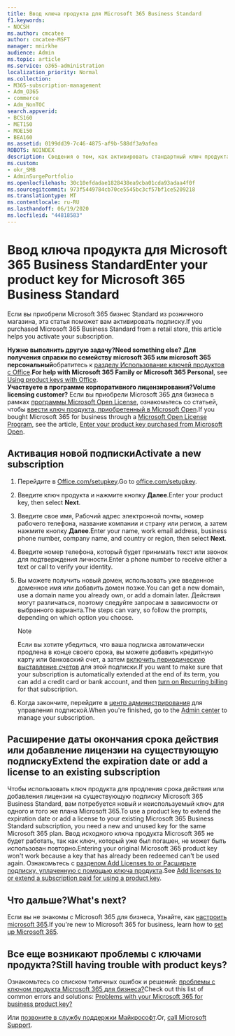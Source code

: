 ```yaml
---
title: Ввод ключа продукта для Microsoft 365 Business Standard
f1.keywords:
- NOCSH
ms.author: cmcatee
author: cmcatee-MSFT
manager: mnirkhe
audience: Admin
ms.topic: article
ms.service: o365-administration
localization_priority: Normal
ms.collection:
- M365-subscription-management
- Adm_O365
- commerce
- Adm_NonTOC
search.appverid:
- BCS160
- MET150
- MOE150
- BEA160
ms.assetid: 0199dd39-7c46-4875-af9b-588df3a9afea
ROBOTS: NOINDEX
description: Сведения о том, как активировать стандартный ключ продукта Microsoft 365, приобретенный в розничном магазине.
ms.custom:
- okr_SMB
- AdminSurgePortfolio
ms.openlocfilehash: 30c10efdadae1828438ea9cba01cda93adaa4f0f
ms.sourcegitcommit: 973f5449784cb70ce5545bc3cf57bf1ce5209218
ms.translationtype: MT
ms.contentlocale: ru-RU
ms.lasthandoff: 06/19/2020
ms.locfileid: "44818583"
---
```

# <a name="enter-your-product-key-for-microsoft-365-business-standard"></a><span data-ttu-id="cea30-103">Ввод ключа продукта для Microsoft 365 Business Standard</span><span class="sxs-lookup"><span data-stu-id="cea30-103">Enter your product key for Microsoft 365 Business Standard</span></span>

<span data-ttu-id="cea30-104">Если вы приобрели Microsoft 365 бизнес Standard из розничного магазина, эта статья поможет вам активировать подписку.</span><span class="sxs-lookup"><span data-stu-id="cea30-104">If you purchased Microsoft 365 Business Standard from a retail store, this article helps you activate your subscription.</span></span> 
  
 <span data-ttu-id="cea30-105">**Нужно выполнить другую задачу?**</span><span class="sxs-lookup"><span data-stu-id="cea30-105">**Need something else?**</span></span>
 <span data-ttu-id="cea30-106">**Для получения справки по семейству microsoft 365 или microsoft 365 персональный**обратитесь к [разделу Использование ключей продуктов с Office](https://support.microsoft.com/office/12a5763a-d45c-4685-8c95-a44500213759.aspx).</span><span class="sxs-lookup"><span data-stu-id="cea30-106">**For help with Microsoft 365 Family or Microsoft 365 Personal**, see [Using product keys with Office](https://support.microsoft.com/office/12a5763a-d45c-4685-8c95-a44500213759.aspx).</span></span>  
 <span data-ttu-id="cea30-107">**Участвуете в программе корпоративного лицензирования?**</span><span class="sxs-lookup"><span data-stu-id="cea30-107">**Volume licensing customer?**</span></span> <span data-ttu-id="cea30-108">Если вы приобрели Microsoft 365 для бизнеса в рамках [программы Microsoft Open License](https://go.microsoft.com/fwlink/p/?LinkID=613298), ознакомьтесь со статьей, чтобы [ввести ключ продукта, приобретенный в Microsoft Open](purchases-from-microsoft-open.md).</span><span class="sxs-lookup"><span data-stu-id="cea30-108">If you bought Microsoft 365 for business through a [Microsoft Open License Program](https://go.microsoft.com/fwlink/p/?LinkID=613298), see the article, [Enter your product key purchased from Microsoft Open](purchases-from-microsoft-open.md).</span></span>
  
## <a name="activate-a-new-subscription"></a><span data-ttu-id="cea30-109">Активация новой подписки</span><span class="sxs-lookup"><span data-stu-id="cea30-109">Activate a new subscription</span></span>

1. <span data-ttu-id="cea30-110">Перейдите в <a href="https://go.microsoft.com/fwlink/p/?LinkId=839911" target="_blank">Office.com/setupkey</a>.</span><span class="sxs-lookup"><span data-stu-id="cea30-110">Go to <a href="https://go.microsoft.com/fwlink/p/?LinkId=839911" target="_blank">office.com/setupkey</a>.</span></span>

2. <span data-ttu-id="cea30-111">Введите ключ продукта и нажмите кнопку **Далее**.</span><span class="sxs-lookup"><span data-stu-id="cea30-111">Enter your product key, then select **Next**.</span></span>

3. <span data-ttu-id="cea30-112">Введите свое имя, Рабочий адрес электронной почты, номер рабочего телефона, название компании и страну или регион, а затем нажмите кнопку **Далее**.</span><span class="sxs-lookup"><span data-stu-id="cea30-112">Enter your name, work email address, business phone number, company name, and country or region, then select **Next**.</span></span>

4. <span data-ttu-id="cea30-113">Введите номер телефона, который будет принимать текст или звонок для подтверждения личности.</span><span class="sxs-lookup"><span data-stu-id="cea30-113">Enter a phone number to receive either a text or call to verify your identity.</span></span>

5. <span data-ttu-id="cea30-114">Вы можете получить новый домен, использовать уже введенное доменное имя или добавить домен позже.</span><span class="sxs-lookup"><span data-stu-id="cea30-114">You can get a new domain, use a domain name you already own, or add a domain later.</span></span> <span data-ttu-id="cea30-115">Действия могут различаться, поэтому следуйте запросам в зависимости от выбранного варианта.</span><span class="sxs-lookup"><span data-stu-id="cea30-115">The steps can vary, so follow the prompts, depending on which option you choose.</span></span>

    > [!NOTE]
    > <span data-ttu-id="cea30-116">Если вы хотите убедиться, что ваша подписка автоматически продлена в конце своего срока, вы можете добавить кредитную карту или банковский счет, а затем [включить периодическую выставление счетов](subscriptions/renew-your-subscription.md#turn-recurring-billing-off-or-on) для этой подписки.</span><span class="sxs-lookup"><span data-stu-id="cea30-116">If you want to make sure that your subscription is automatically extended at the end of its term, you can add a credit card or bank account, and then [turn on Recurring billing](subscriptions/renew-your-subscription.md#turn-recurring-billing-off-or-on) for that subscription.</span></span>

6. <span data-ttu-id="cea30-117">Когда закончите, перейдите в <a href="https://go.microsoft.com/fwlink/p/?linkid=2024339" target="_blank">центр администрирования</a> для управления подпиской.</span><span class="sxs-lookup"><span data-stu-id="cea30-117">When you're finished, go to the <a href="https://go.microsoft.com/fwlink/p/?linkid=2024339" target="_blank">Admin center</a> to manage your subscription.</span></span>

## <a name="extend-the-expiration-date-or-add-a-license-to-an-existing-subscription"></a><span data-ttu-id="cea30-118">Расширение даты окончания срока действия или добавление лицензии на существующую подписку</span><span class="sxs-lookup"><span data-stu-id="cea30-118">Extend the expiration date or add a license to an existing subscription</span></span>

<span data-ttu-id="cea30-119">Чтобы использовать ключ продукта для продления срока действия или добавления лицензии на существующую подписку Microsoft 365 Business Standard, вам потребуется новый и неиспользуемый ключ для одного и того же плана Microsoft 365.</span><span class="sxs-lookup"><span data-stu-id="cea30-119">To use a product key to extend the expiration date or add a license to your existing Microsoft 365 Business Standard subscription, you need a new and unused key for the same Microsoft 365 plan.</span></span> <span data-ttu-id="cea30-120">Ввод исходного ключа продукта Microsoft 365 не будет работать, так как ключ, который уже был погашен, не может быть использован повторно.</span><span class="sxs-lookup"><span data-stu-id="cea30-120">Entering your original Microsoft 365 product key won't work because a key that has already been redeemed can't be used again.</span></span> <span data-ttu-id="cea30-121">Ознакомьтесь с [разделом Add Licenses to or Расширьте подписку, уплаченную с помощью ключа продукта](licenses/add-licenses-using-product-key.md).</span><span class="sxs-lookup"><span data-stu-id="cea30-121">See [Add licenses to or extend a subscription paid for using a product key](licenses/add-licenses-using-product-key.md).</span></span>

## <a name="whats-next"></a><span data-ttu-id="cea30-122">Что дальше?</span><span class="sxs-lookup"><span data-stu-id="cea30-122">What's next?</span></span>

<span data-ttu-id="cea30-123">Если вы не знакомы с Microsoft 365 для бизнеса, Узнайте, как [настроить microsoft 365](../admin/setup/setup.md).</span><span class="sxs-lookup"><span data-stu-id="cea30-123">If you're new to Microsoft 365 for business, learn how to [set up Microsoft 365](../admin/setup/setup.md).</span></span>
  
## <a name="still-having-trouble-with-product-keys"></a><span data-ttu-id="cea30-124">Все еще возникают проблемы с ключами продукта?</span><span class="sxs-lookup"><span data-stu-id="cea30-124">Still having trouble with product keys?</span></span>

<span data-ttu-id="cea30-125">Ознакомьтесь со списком типичных ошибок и решений: [проблемы с ключом продукта Microsoft 365 для бизнеса?](product-key-errors-and-solutions.md)</span><span class="sxs-lookup"><span data-stu-id="cea30-125">Check out this list of common errors and solutions: [Problems with your Microsoft 365 for business product key?](product-key-errors-and-solutions.md)</span></span>
  
<span data-ttu-id="cea30-126">Или [позвоните в службу поддержки Майкрософт](../admin/contact-support-for-business-products.md).</span><span class="sxs-lookup"><span data-stu-id="cea30-126">Or, [call Microsoft Support](../admin/contact-support-for-business-products.md).</span></span>